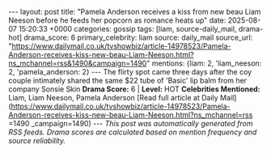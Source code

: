 --- layout: post title: "Pamela Anderson receives a kiss from new beau Liam Neeson before he feeds her popcorn as romance heats up" date: 2025-08-07 15:20:33 +0000 categories: gossip tags: [liam, source-daily_mail, drama-hot] drama_score: 6 primary_celebrity: liam source: daily_mail source_url: "https://www.dailymail.co.uk/tvshowbiz/article-14978523/Pamela-Anderson-receives-kiss-new-beau-Liam-Neeson.html?ns_mchannel=rss&1490&campaign=1490" mentions: {liam: 2, 'liam_neeson: 2, 'pamela_anderson: 2} --- The flirty spot came three days after the coy couple intimately shared the same $22 tube of 'Basic' lip balm from her company Sonsie Skin **Drama Score:** 6 | **Level:** HOT **Celebrities Mentioned:** Liam, Liam Neeson, Pamela Anderson [Read full article at Daily Mail](https://www.dailymail.co.uk/tvshowbiz/article-14978523/Pamela-Anderson-receives-kiss-new-beau-Liam-Neeson.html?ns_mchannel=rss =1490 _campaign=1490) --- *This post was automatically generated from RSS feeds. Drama scores are calculated based on mention frequency and source reliability.*